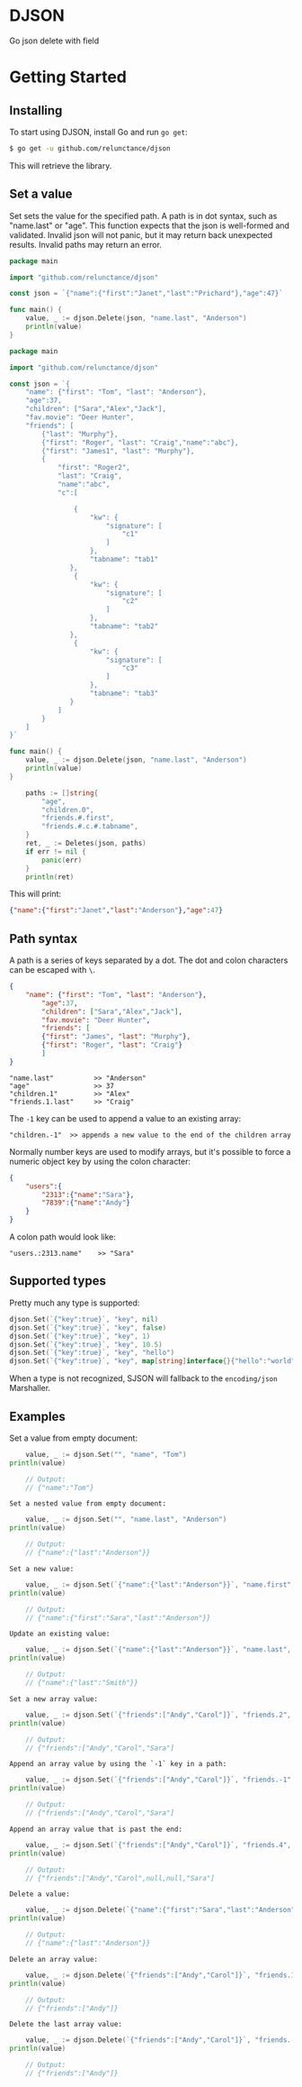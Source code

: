 # DJSON
Go json delete with field

Getting Started
===============

Installing
----------

To start using DJSON, install Go and run `go get`:

```sh
$ go get -u github.com/relunctance/djson
```

This will retrieve the library.

Set a value
-----------
Set sets the value for the specified path. 
A path is in dot syntax, such as "name.last" or "age". 
This function expects that the json is well-formed and validated. 
Invalid json will not panic, but it may return back unexpected results.
Invalid paths may return an error.


```go
package main

import "github.com/relunctance/djson"

const json = `{"name":{"first":"Janet","last":"Prichard"},"age":47}`

func main() {
    value, _ := djson.Delete(json, "name.last", "Anderson")
    println(value)
}
```
```go
package main

import "github.com/relunctance/djson"

const json = `{
    "name": {"first": "Tom", "last": "Anderson"},
    "age":37,
    "children": ["Sara","Alex","Jack"],
    "fav.movie": "Deer Hunter",
    "friends": [
        {"last": "Murphy"},
        {"first": "Roger", "last": "Craig","name":"abc"},
        {"first": "James1", "last": "Murphy"},
        {
            "first": "Roger2", 
            "last": "Craig",
            "name":"abc",
            "c":[

                {
                    "kw": {
                        "signature": [
                            "c1"
                        ]
                    },
                    "tabname": "tab1"
               },
                {
                    "kw": {
                        "signature": [
                            "c2"
                        ]
                    },
                    "tabname": "tab2"
               },
                {
                    "kw": {
                        "signature": [
                            "c3"
                        ]
                    },
                    "tabname": "tab3"
               }
            ]
        }
    ]
}`

func main() {
    value, _ := djson.Delete(json, "name.last", "Anderson")
    println(value)
}

	paths := []string{
		"age",
		"children.0",
		"friends.#.first",
		"friends.#.c.#.tabname",
	}
	ret, _ := Deletes(json, paths)
	if err != nil {
		panic(err)
	}
	println(ret)

```

This will print:

```json
{"name":{"first":"Janet","last":"Anderson"},"age":47}
```

Path syntax
-----------

A path is a series of keys separated by a dot.
The dot and colon characters can be escaped with ``\``.

```json
{
    "name": {"first": "Tom", "last": "Anderson"},
        "age":37,
        "children": ["Sara","Alex","Jack"],
        "fav.movie": "Deer Hunter",
        "friends": [
        {"first": "James", "last": "Murphy"},
        {"first": "Roger", "last": "Craig"}
        ]
}
```
```
"name.last"          >> "Anderson"
"age"                >> 37
"children.1"         >> "Alex"
"friends.1.last"     >> "Craig"
```

The `-1` key can be used to append a value to an existing array:

```
"children.-1"  >> appends a new value to the end of the children array
```

Normally number keys are used to modify arrays, but it's possible to force a numeric object key by using the colon character:

```json
{
    "users":{
        "2313":{"name":"Sara"},
        "7839":{"name":"Andy"}
    }
}
```

A colon path would look like:

```
"users.:2313.name"    >> "Sara"
```

Supported types
---------------

Pretty much any type is supported:

```go
djson.Set(`{"key":true}`, "key", nil)
djson.Set(`{"key":true}`, "key", false)
djson.Set(`{"key":true}`, "key", 1)
djson.Set(`{"key":true}`, "key", 10.5)
djson.Set(`{"key":true}`, "key", "hello")
djson.Set(`{"key":true}`, "key", map[string]interface{}{"hello":"world"})
```

When a type is not recognized, SJSON will fallback to the `encoding/json` Marshaller.


Examples
--------

Set a value from empty document:
```go
    value, _ := djson.Set("", "name", "Tom")
println(value)

    // Output:
    // {"name":"Tom"}
```

    Set a nested value from empty document:
```go
    value, _ := djson.Set("", "name.last", "Anderson")
println(value)

    // Output:
    // {"name":{"last":"Anderson"}}
```

    Set a new value:
```go
    value, _ := djson.Set(`{"name":{"last":"Anderson"}}`, "name.first", "Sara")
println(value)

    // Output:
    // {"name":{"first":"Sara","last":"Anderson"}}
```

    Update an existing value:
```go
    value, _ := djson.Set(`{"name":{"last":"Anderson"}}`, "name.last", "Smith")
println(value)

    // Output:
    // {"name":{"last":"Smith"}}
```

    Set a new array value:
```go
    value, _ := djson.Set(`{"friends":["Andy","Carol"]}`, "friends.2", "Sara")
println(value)

    // Output:
    // {"friends":["Andy","Carol","Sara"]
```

    Append an array value by using the `-1` key in a path:
```go
    value, _ := djson.Set(`{"friends":["Andy","Carol"]}`, "friends.-1", "Sara")
println(value)

    // Output:
    // {"friends":["Andy","Carol","Sara"]
```

    Append an array value that is past the end:
```go
    value, _ := djson.Set(`{"friends":["Andy","Carol"]}`, "friends.4", "Sara")
println(value)

    // Output:
    // {"friends":["Andy","Carol",null,null,"Sara"]
```

    Delete a value:
```go
    value, _ := djson.Delete(`{"name":{"first":"Sara","last":"Anderson"}}`, "name.first")
println(value)

    // Output:
    // {"name":{"last":"Anderson"}}
```

    Delete an array value:
```go
    value, _ := djson.Delete(`{"friends":["Andy","Carol"]}`, "friends.1")
println(value)

    // Output:
    // {"friends":["Andy"]}
```

    Delete the last array value:
```go
    value, _ := djson.Delete(`{"friends":["Andy","Carol"]}`, "friends.-1")
println(value)

    // Output:
    // {"friends":["Andy"]}
```

